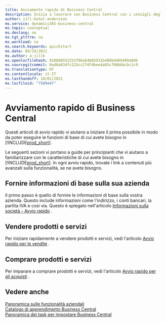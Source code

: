 ```yaml
---
title: Avviamento rapido di Business Central
description: Inizia a lavorare con Business Central con i consigli degli articoli Quick Starts che ti aiutano a riempire i primi campi critici.
author: jill-kotel-andersson
ms.service: dynamics365-business-central
ms.topic: conceptual
ms.devlang: na
ms.tgt_pltfrm: na
ms.workload: na
ms.search.keywords: quickstart
ms.date: 09/29/2021
ms.author: a-jillk
ms.openlocfilehash: 810888552252f06ab4b05931b408b4489409a80b
ms.sourcegitcommit: 6ad0a834fc225cc27dfdbee4a83cf06bbbcbc1c9
ms.translationtype: HT
ms.contentlocale: it-IT
ms.lasthandoff: 10/01/2021
ms.locfileid: "7589447"
---
```

# <a name="business-central-quick-starts"></a>Avviamento rapido di Business Central

Questi articoli di avvio rapido vi aiutano a iniziare il prima possibile in modo da poter eseguire le funzioni di base di cui avete bisogno in [!INCLUDE[prod_short](includes/prod_short.md)].

Le seguenti sezioni vi portano a guide per principianti che vi aiutano a familiarizzare con le caratteristiche di cui avete bisogno in [!INCLUDE[prod_short](includes/prod_short.md)]. In ogni avvio rapido, trovate i link a contenuti più avanzati sulla funzionalità, se ne avete bisogno.

## <a name="provide-basic-information-about-your-company"></a>Fornire informazioni di base sulla sua azienda

Il primo passo è quello di fornire le informazioni di base sulla vostra azienda. Questo include informazioni come l'indirizzo, i conti bancari, la partita IVA e così via. Questo è spiegato nell'articolo [Informazioni sulla società - Avvio rapido](quick-start-company-information.md) .

<!--
## Financial Basics

[Financial Information](quick-start-financial-information.md)  
(chart of accounts, but explained for non-accountants)
-->

<!--
## Basic Reports and Output Documents

[Reports and Documents](quick-start-reports-and-documents.md)  
(final reports, but also documents - how do I style invoices to work better for me?)
-->

## <a name="sell-products-and-services"></a>Vendere prodotti e servizi

Per iniziare rapidamente a vendere prodotti e servizi, vedi l'articolo [Avvio rapido per le vendite](quick-start-sell-products-and-services.md) .

<!--
(customer, items, things on stock or not, orders versus invoices, get paid on time, etc.)
-->

## <a name="buy-products-and-services"></a>Comprare prodotti e servizi

Per imparare a comprare prodotti e servizi, vedi l'articolo [Avvio rapido per gli acquisti](quick-start-procurement.md) .  

<!--
(buy stuff, register in inventory, pay vendor)
-->

<!--
## Understand Your Business with Business Intelligence

[Business Intelligence](quick-start-business-intelligence.md)  
(reports)
-->

## <a name="see-also"></a>Vedere anche

[Panoramica sulle funzionalità aziendali](across-business-functionality.md)  
[Catalogo di apprendimento Business Central](readiness/readiness-learning-catalog.md)  
[Panoramica dei task per impostare Business Central](setup.md)  
